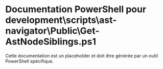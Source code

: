 # Documentation PowerShell pour development\scripts\ast-navigator\Public\Get-AstNodeSiblings.ps1

Cette documentation est un placeholder et doit être générée par un outil PowerShell spécifique.
